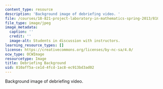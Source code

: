 ```yaml
---
content_type: resource
description: 'Background image of debriefing video. '
file: /courses/18-821-project-laboratory-in-mathematics-spring-2013/810aff5ace1d4fcd1ac8ec913bd3ad02_MIT18_821S13_debrief_bg.jpg
file_type: image/jpeg
image_metadata:
  caption: ''
  credit: ''
  image-alt: Students in discussion with instructors.
learning_resource_types: []
license: https://creativecommons.org/licenses/by-nc-sa/4.0/
ocw_type: OCWImage
resourcetype: Image
title: Debriefing Background
uid: 810aff5a-ce1d-4fcd-1ac8-ec913bd3ad02
---
```

Background image of debriefing video. 